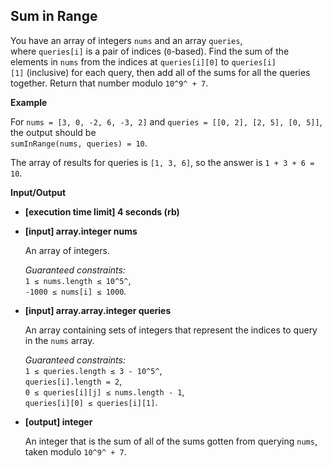 ## Sum in Range

You have an array of integers `nums` and an array `queries`, where `queries[i]` is a pair of indices (`0`-based). Find the sum of the elements in `nums` from the indices at `queries[i][0]` to `queries[i][1]` (inclusive) for each query, then add all of the sums for all the queries together. Return that number modulo `10^9^ + 7`.

**Example**

For `nums = [3, 0, -2, 6, -3, 2]` and `queries = [[0, 2], [2, 5], [0, 5]]`, the output should be\
`sumInRange(nums, queries) = 10`.

The array of results for queries is `[1, 3, 6]`, so the answer is `1 + 3 + 6 = 10`.

**Input/Output**

-   **[execution time limit] 4 seconds (rb)**

-   **[input] array.integer nums**

    An array of integers.

    *Guaranteed constraints:*\
    `1 ≤ nums.length ≤ 10^5^`,\
    `-1000 ≤ nums[i] ≤ 1000`.

-   **[input] array.array.integer queries**

    An array containing sets of integers that represent the indices to query in the `nums` array.

    *Guaranteed constraints:*\
    `1 ≤ queries.length ≤ 3 - 10^5^`,\
    `queries[i].length = 2`,\
    `0 ≤ queries[i][j] ≤ nums.length - 1`,\
    `queries[i][0] ≤ queries[i][1]`.

-   **[output] integer**

    An integer that is the sum of all of the sums gotten from querying `nums`, taken modulo `10^9^ + 7`.
